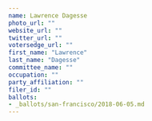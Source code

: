 ```yaml
---
name: Lawrence Dagesse
photo_url: ""
website_url: ""
twitter_url: ""
votersedge_url: ""
first_name: "Lawrence"
last_name: "Dagesse"
committee_name: ""
occupation: ""
party_affiliation: ""
filer_id: ""
ballots:
- _ballots/san-francisco/2018-06-05.md
---
```

